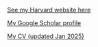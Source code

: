 
[See my Harvard website here](https://healthpolicy.fas.harvard.edu/people/joseph-hnath)

[My Google Scholar profile](https://scholar.google.com/citations?user=dmZfJ-0AAAAJ&hl=en)

[My CV (updated Jan 2025)](https://github.com/josephhnath/josephhnath.github.io/blob/main/jhnath_CV_Jan_25.pdf)
